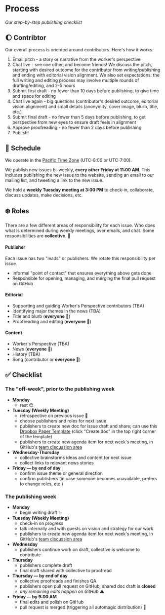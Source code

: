 # Process

*Our step-by-step publishing checklist*

## :moon: Contribtor 

Our overall process is oriented around contributors. Here's how it works:

1. Email pitch - a story or narrative from the worker's perspective
1. Chat live - see one other, and become friends! We discuss the pitch, starting with desired outcome for the contributor from writing/publishing and ending with editorial vision alignment. We also set expectations: the full writing and editing process may involve multiple rounds of drafting/editing, and 2-5 hours
1. Submit first draft - no fewer than 10 days before publishing, to give time and space for editing
1. Chat live again - big questions (contributor's desired outcome, editorial vision alignment) and small details (anonymity, cover image, blurb, title, etc.)
1. Submit final draft - no fewer than 5 days before publishing, to get perspective from new eyes to ensure draft feels in alignment
1. Approve proofreading - no fewer than 2 days before publishing
1. Publish!

## :calendar: Schedule

We operate in the [Pacific Time Zone](https://en.wikipedia.org/wiki/Pacific_Time_Zone) (UTC-8:00 or UTC-7:00).

We publish new issues bi-weekly, **every other Friday at 11:00 AM**. This includes publishing the new issue to the website, sending an email to our mailing list, and tweeting a link to the new issue.

We hold a **weekly Tuesday meeting at 3:00 PM** to check-in, collaborate, discuss updates, make decisions, etc.

## :snowflake: Roles

There are a few different areas of responsibility for each issue. Who does what is determined during weekly meetings, over emails, and chat. Some responsibilities are **collective**. :busts_in_silhouette:

#### Publisher

Each issue has two "leads" or publishers. We rotate this responsibility per issue.

- Informal "point of contact" that ensures everything above gets done
- Responsible for opening, managing, and merging the final pull request on GitHub

#### Editorial

 - Supporting and guiding Worker's Perspective contributors (TBA)
 - Identifying major themes in the news (TBA)
 - Title and blurb (**everyone** :busts_in_silhouette:)
 - Proofreading and editing (**everyone** :busts_in_silhouette:)

#### Content

- Worker's Perspective (TBA)
- News (**everyone** :busts_in_silhouette:)
- History (TBA)
- Song (contributor or **everyone** :busts_in_silhouette:)

## :white_check_mark: Checklist

### The "off-week", prior to the publishing week

- **Monday**
    - rest :relieved:
- **Tuesday (Weekly Meeting)**
    - retrospective on previous issue :eyes:
    - choose publishers and roles for next issue
    - publishers to create new doc for issue draft and share; can use this [Dropbox Paper Template](https://www.dropbox.com/scl/fi/sqz5wmqwz42pt5edn5gau/Issue-N-Draft.papert?dl=0&rlkey=h5bk0yqf8kcw2zxcil8p8rz6q) (click "Create doc" in the top right corner of the template)
    - publishers to create new agenda item for next week's meeting, in GitHub's [team discussion area](https://github.com/orgs/techworkersco/teams/newsletter-folks)
- **Wednesday-Thursday**
    - collective brainstorms ideas and content for next issue
    - collect links to relevant news stories
- **Friday &mdash; by end of day**
    - confirm issue theme or general direction
    - confirm publishers (in case someone becomes unavailable, prefers to change roles, etc.)

### The publishing week

- **Monday**
    - begin writing draft :sparkles:
- **Tuesday (Weekly Meeting)**
    - check-in on progress
    - talk internally and with guests on vision and strategy for our work
    - publishers to create new agenda item for next week's meeting, in GitHub's [team discussion area](https://github.com/orgs/techworkersco/teams/newsletter-folks)
- **Wednesday**
    - publishers continue work on draft, collective is welcome to contribute
- **Thursday**
    - publishers complete draft
    - final draft shared with collective to proofread
- **Thursday &mdash; by end of day**
    - collective proofreads and finishes QA
    - publishers open pull request on GitHub, shared doc draft is **closed**
    - *any remaining edits happen on GitHub* :warning:
- **Friday &mdash; by 9:00 AM**
    - final edits and polish on GitHub
    - pull request is merged (triggering all automagic distribution) :tada:
